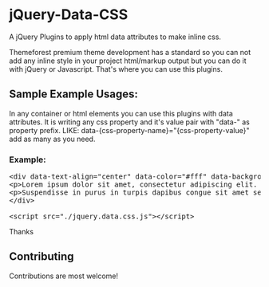 jQuery-Data-CSS
===============

A jQuery Plugins to apply html data attributes to make inline css.

Themeforest premium theme development has a standard so you can not add any inline style in your project html/markup output but you can do it with jQuery or Javascript. That's where you can use this plugins.

## Sample Example Usages:

In any container or html elements you can use this plugins with data attributes. It is writing any css property and it's value pair with "data-" as property prefix.
LIKE: data-{css-property-name}="{css-property-value}" add as many as you need.

### Example:
<pre>
&lt;div data-text-align="center" data-color="#fff" data-background-color="#f00" data-border="1px solid #DEDEDE" data-padding="20px" data-border-radius="10px" data-overflow="hidden" data-position="relative" data-width="500px" data-display="block" data-margin="0px auto" data-padding-bottom="120px" data-padding-top="120px"&gt;
&lt;p&gt;Lorem ipsum dolor sit amet, consectetur adipiscing elit. Sed eget vehicula turpis. Donec ac arcu quis nunc tristique faucibus. Nulla facilisi. Donec quis sagittis dolor. Nam interdum, nisl id luctus finibus, arcu magna tincidunt est, mollis porttitor eros nisl at magna. Praesent tempor eleifend cursus. Vivamus gravida lectus eu sapien ornare gravida. Maecenas pharetra sed magna sed scelerisque. Vivamus tortor lectus, commodo eget metus at, cursus bibendum tortor. Cum sociis natoque penatibus et magnis dis parturient montes, nascetur ridiculus mus. Vivamus in lectus et mi feugiat rhoncus sed non ex. Vestibulum eget sem fermentum, tempor leo sit amet, fringilla sapien. Aliquam in consequat eros, sed lobortis lacus.&lt;/p&gt;
&lt;p&gt;Suspendisse in purus in turpis dapibus congue sit amet sed elit. Aliquam finibus elementum vehicula. Quisque sit amet diam ut augue sodales tristique. Vestibulum aliquet, mauris eget consequat faucibus, nunc diam ultricies dui, eu venenatis sem risus non nunc. Maecenas id sem consequat velit dapibus tempor eget eget mi. Suspendisse non odio porttitor, mollis justo a, molestie turpis. Duis sagittis sem quis mi ultrices, sed blandit nisi eleifend.&lt;/p&gt;
&lt;/div&gt;

&lt;script src="./jquery.data.css.js"&gt;&lt;/script&gt;
</pre>

Thanks

## Contributing

Contributions are most welcome!